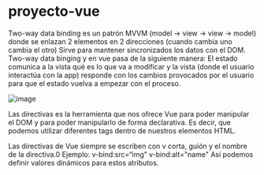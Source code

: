 # proyecto-vue

Two-way data binding es un patrón MVVM (model -> view -> view -> model) donde se enlazan 2 elementos en 2 direcciones (cuando cambia uno cambia el otro)
Sirve para mantener sincronizados los datos con el DOM.
Two-way data binging y en vue pasa de la siguiente manera:
El estado comunica a la vista qué es lo que va a modificar y la vista (donde el usuario interactúa con la app) responde con los cambios provocados por el usuario para que el estado vuelva a empezar con el proceso.

![image](https://user-images.githubusercontent.com/30804734/112576983-33677980-8dd2-11eb-9505-e8611d725779.png)

Las directivas es la herramienta que nos ofrece Vue para poder manipular el DOM y para poder manipularlo de forma declarativa.
Es decir, que podemos utilizar diferentes tags dentro de nuestros elementos HTML.

Las directivas de Vue siempre se escriben con v corta, guión y el nombre de la directiva.0
Ejemplo: v-bind:src=“img” v-bind:alt="name"
Así podemos definir valores dinámicos para estos atributos.


